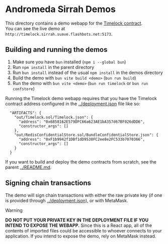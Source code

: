 # Andromeda Sirrah Demos

This directory contains a demo webapp for the [Timelock contract](../src/examples/Timelock.sol).  
You can see the live demo at `http://timelock.sirrah.suave.flashbots.net:5173`.  

## Building and running the demos

1. Make sure you have `bun` installed (`npm i --global bun`)
2. Run `npm install` in the parent directory
3. Run `bun install` instead of the usual `npm install` in the demos directory
4. Build the demo with `bun vite build <demo>` (`bun run build`)
5. Run the demo with `bun vite <demo>` (`bun run timelock` or `bun run confstore`)

Running the Timelock demo webapp requires that you have the Timelock contract address configured in the [../deployment.json](../deployment.json) file like so:
```
  "ARTIFACTS": {
    "out/Timelock.sol/Timelock.json": {
      "address": "0x6858162E579DFC66a623AE1bA357d67BF026dDD6",
      "constructor_args": []
    },
    "out/RedisConfidentialStore.sol/BundleConfidentialStore.json": {
      "address": "0xF1b9942f1DBf1dD9538FC2ee8e2FC533b7070366",
      "constructor_args": []
    }
  }
```

If you want to build and deploy the demo contracts from scratch, see the parent [../README.md](../README.md).  

## Signing chain transactions

The demo will sign chain transactions with either the raw private key (if one is provided through [../deployment.json](../deployment.json)), or with MetaMask.  
> [!WARNING]
> **DO NOT PUT YOUR PRIVATE KEY IN THE DEPLOYMENT FILE IF YOU INTEND TO EXPOSE THE WEBAPP.** Since this is a React app, all of the contents of imported files could be accessible to whoever connects to your application. If you intend to expose the demo, rely on MetaMask instead.
